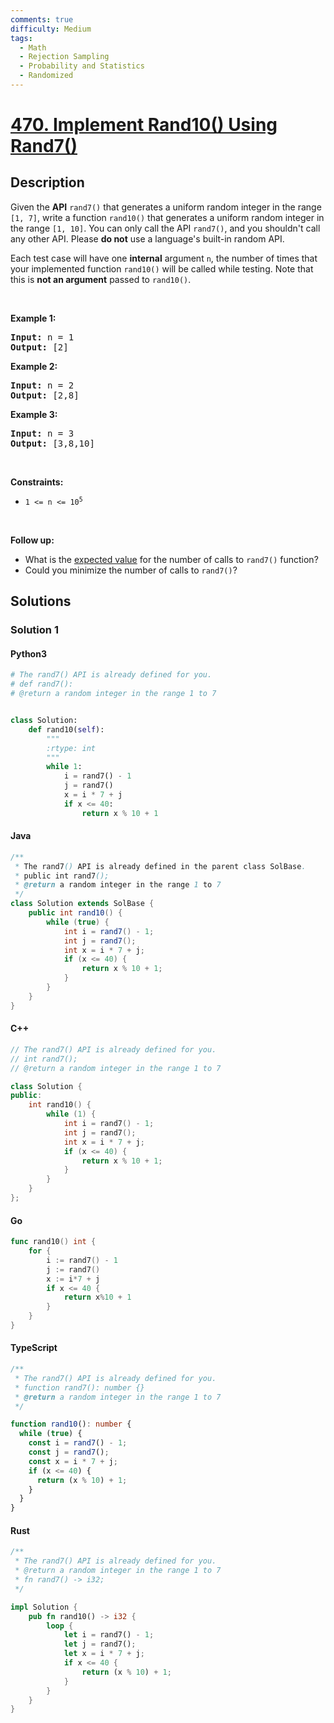 ```yaml
---
comments: true
difficulty: Medium
tags:
  - Math
  - Rejection Sampling
  - Probability and Statistics
  - Randomized
---
```


<!-- problem:start -->

# [470. Implement Rand10() Using Rand7()](https://leetcode.com/problems/implement-rand10-using-rand7)


## Description

<!-- description:start -->

<p>Given the <strong>API</strong> <code>rand7()</code> that generates a uniform random integer in the range <code>[1, 7]</code>, write a function <code>rand10()</code> that generates a uniform random integer in the range <code>[1, 10]</code>. You can only call the API <code>rand7()</code>, and you shouldn&#39;t call any other API. Please <strong>do not</strong> use a language&#39;s built-in random API.</p>

<p>Each test case will have one <strong>internal</strong> argument <code>n</code>, the number of times that your implemented function <code>rand10()</code> will be called while testing. Note that this is <strong>not an argument</strong> passed to <code>rand10()</code>.</p>

<p>&nbsp;</p>
<p><strong class="example">Example 1:</strong></p>
<pre><strong>Input:</strong> n = 1
<strong>Output:</strong> [2]
</pre><p><strong class="example">Example 2:</strong></p>
<pre><strong>Input:</strong> n = 2
<strong>Output:</strong> [2,8]
</pre><p><strong class="example">Example 3:</strong></p>
<pre><strong>Input:</strong> n = 3
<strong>Output:</strong> [3,8,10]
</pre>
<p>&nbsp;</p>
<p><strong>Constraints:</strong></p>

<ul>
	<li><code>1 &lt;= n &lt;= 10<sup>5</sup></code></li>
</ul>

<p>&nbsp;</p>
<p><strong>Follow up:</strong></p>

<ul>
	<li>What is the <a href="https://en.wikipedia.org/wiki/Expected_value" target="_blank">expected value</a> for the number of calls to <code>rand7()</code> function?</li>
	<li>Could you minimize the number of calls to <code>rand7()</code>?</li>
</ul>

<!-- description:end -->

## Solutions

<!-- solution:start -->

### Solution 1

<!-- tabs:start -->

#### Python3

```python
# The rand7() API is already defined for you.
# def rand7():
# @return a random integer in the range 1 to 7


class Solution:
    def rand10(self):
        """
        :rtype: int
        """
        while 1:
            i = rand7() - 1
            j = rand7()
            x = i * 7 + j
            if x <= 40:
                return x % 10 + 1
```

#### Java

```java
/**
 * The rand7() API is already defined in the parent class SolBase.
 * public int rand7();
 * @return a random integer in the range 1 to 7
 */
class Solution extends SolBase {
    public int rand10() {
        while (true) {
            int i = rand7() - 1;
            int j = rand7();
            int x = i * 7 + j;
            if (x <= 40) {
                return x % 10 + 1;
            }
        }
    }
}
```

#### C++

```cpp
// The rand7() API is already defined for you.
// int rand7();
// @return a random integer in the range 1 to 7

class Solution {
public:
    int rand10() {
        while (1) {
            int i = rand7() - 1;
            int j = rand7();
            int x = i * 7 + j;
            if (x <= 40) {
                return x % 10 + 1;
            }
        }
    }
};
```

#### Go

```go
func rand10() int {
	for {
		i := rand7() - 1
		j := rand7()
		x := i*7 + j
		if x <= 40 {
			return x%10 + 1
		}
	}
}
```

#### TypeScript

```ts
/**
 * The rand7() API is already defined for you.
 * function rand7(): number {}
 * @return a random integer in the range 1 to 7
 */

function rand10(): number {
  while (true) {
    const i = rand7() - 1;
    const j = rand7();
    const x = i * 7 + j;
    if (x <= 40) {
      return (x % 10) + 1;
    }
  }
}
```

#### Rust

```rust
/**
 * The rand7() API is already defined for you.
 * @return a random integer in the range 1 to 7
 * fn rand7() -> i32;
 */

impl Solution {
    pub fn rand10() -> i32 {
        loop {
            let i = rand7() - 1;
            let j = rand7();
            let x = i * 7 + j;
            if x <= 40 {
                return (x % 10) + 1;
            }
        }
    }
}
```

<!-- tabs:end -->

<!-- solution:end -->

<!-- problem:end -->
